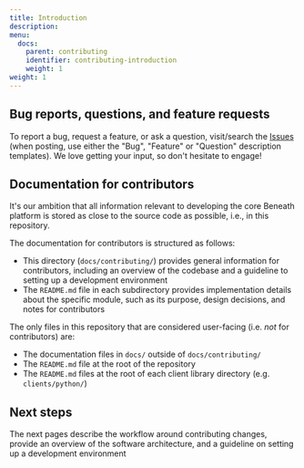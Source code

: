 ```yaml
---
title: Introduction
description: 
menu:
  docs:
    parent: contributing
    identifier: contributing-introduction
    weight: 1
weight: 1
---
```


## Bug reports, questions, and feature requests

To report a bug, request a feature, or ask a question, visit/search the [Issues](https://gitlab.com/beneath-hq/beneath/-/issues) (when posting, use either the "Bug", "Feature" or "Question" description templates). We love getting your input, so don't hesitate to engage!

## Documentation for contributors

It's our ambition that all information relevant to developing the core Beneath platform is stored as close to the source code as possible, i.e., in this repository.

The documentation for contributors is structured as follows:

- This directory (`docs/contributing/`) provides general information for contributors, including an overview of the codebase and a guideline to setting up a development environment
- The `README.md` file in each subdirectory provides implementation details about the specific module, such as its purpose, design decisions, and notes for contributors

The only files in this repository that are considered user-facing (i.e. *not* for contributors) are:

- The documentation files in `docs/` outside of `docs/contributing/`
- The `README.md` file at the root of the repository
- The `README.md` files at the root of each client library directory (e.g. `clients/python/`)

## Next steps

The next pages describe the workflow around contributing changes, provide an overview of the software architecture, and a guideline on setting up a development environment
